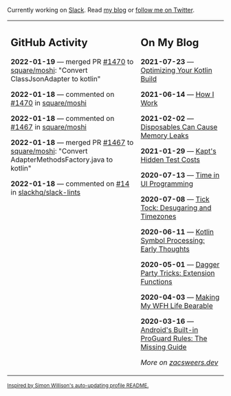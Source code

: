 Currently working on [Slack](https://slack.com/). Read [my blog](https://zacsweers.dev/) or [follow me on Twitter](https://twitter.com/ZacSweers).

<table><tr><td valign="top" width="60%">

## GitHub Activity
<!-- githubActivity starts -->
**2022-01-19** — merged PR [#1470](https://github.com/square/moshi/pull/1470) to [square/moshi](https://github.com/square/moshi): "Convert ClassJsonAdapter to kotlin"

**2022-01-18** — commented on [#1470](https://github.com/square/moshi/pull/1470#issuecomment-1016052590) in [square/moshi](https://github.com/square/moshi)

**2022-01-18** — commented on [#1467](https://github.com/square/moshi/pull/1467#issuecomment-1016052446) in [square/moshi](https://github.com/square/moshi)

**2022-01-18** — merged PR [#1467](https://github.com/square/moshi/pull/1467) to [square/moshi](https://github.com/square/moshi): "Convert AdapterMethodsFactory.java to kotlin"

**2022-01-18** — commented on [#14](https://github.com/slackhq/slack-lints/pull/14#issuecomment-1015828440) in [slackhq/slack-lints](https://github.com/slackhq/slack-lints)
<!-- githubActivity ends -->
</td><td valign="top" width="40%">

## On My Blog
<!-- blog starts -->
**2021-07-23** — [Optimizing Your Kotlin Build](https://www.zacsweers.dev/optimizing-your-kotlin-build/)

**2021-06-14** — [How I Work](https://www.zacsweers.dev/how-i-work/)

**2021-02-02** — [Disposables Can Cause Memory Leaks](https://www.zacsweers.dev/disposables-can-cause-memory-leaks/)

**2021-01-29** — [Kapt's Hidden Test Costs](https://www.zacsweers.dev/kapts-hidden-test-costs/)

**2020-07-13** — [Time in UI Programming](https://www.zacsweers.dev/time-in-ui/)

**2020-07-08** — [Tick Tock: Desugaring and Timezones](https://www.zacsweers.dev/ticktock-desugaring-timezones/)

**2020-06-11** — [Kotlin Symbol Processing: Early Thoughts](https://www.zacsweers.dev/kotlin-symbol-processor-early-thoughts/)

**2020-05-01** — [Dagger Party Tricks: Extension Functions](https://www.zacsweers.dev/dagger-party-tricks-extension-functions/)

**2020-04-03** — [Making My WFH Life Bearable](https://www.zacsweers.dev/making-wfh-life-bearable/)

**2020-03-16** — [Android's Built-in ProGuard Rules: The Missing Guide](https://www.zacsweers.dev/android-proguard-rules/)
<!-- blog ends -->
_More on [zacsweers.dev](https://zacsweers.dev/)_
</td></tr></table>

<sub><a href="https://simonwillison.net/2020/Jul/10/self-updating-profile-readme/">Inspired by Simon Willison's auto-updating profile README.</a></sub>